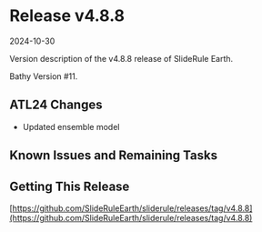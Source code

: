# Release v4.8.8

2024-10-30

Version description of the v4.8.8 release of SlideRule Earth.

Bathy Version #11.

## ATL24 Changes

* Updated ensemble model

## Known Issues and Remaining Tasks

## Getting This Release

[https://github.com/SlideRuleEarth/sliderule/releases/tag/v4.8.8](https://github.com/SlideRuleEarth/sliderule/releases/tag/v4.8.8)

